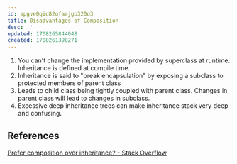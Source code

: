 ```yaml
---
id: spgve0qid82ofaajgb320o3
title: Disadvantages of Composition
desc: ''
updated: 1708265844048
created: 1708261398271
---
```



1. You can't change the implementation provided by superclass at runtime. Inheritance is defined at compile time.
2. Inheritance is said to "break encapsulation" by exposing a subclass to protected members of parent class
3. Leads to child class being tightly coupled with parent class. Changes in parent class will lead to changes in subclass.
4. Excessive deep inheritance trees can make inheritance stack very deep and confusing.

## References

[Prefer composition over inheritance? - Stack Overflow](https://stackoverflow.com/questions/49002/prefer-composition-over-inheritance)
